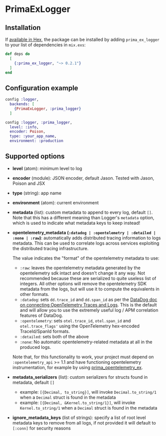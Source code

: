 # PrimaExLogger

## Installation

If [available in Hex](https://hex.pm/docs/publish), the package can be installed
by adding `prima_ex_logger` to your list of dependencies in `mix.exs`:

```elixir
def deps do
  [
    {:prima_ex_logger, "~> 0.2.1"}
  ]
end
```

## Configuration example

```elixir
config :logger,
  backends: [
    {PrimaExLogger, :prima_logger}
  ]

config :logger, :prima_logger,
  level: :info,
  encoder: Poison,
  type: :your_app_name,
  environment: :production
```

## Supported options

- **level** (atom): minimum level to log

- **encoder** (module): JSON encoder, default Jason. Tested with Jason, Poison and JSX

- **type** (string): app name

- **environment** (atom): current environment

- **metadata** (list): custom metadata to append to every log, default `[]`.
  Note that this has a different meaning than Logger's `metadata` option, which is used to indicate what metadata keys to keep instead!

- **opentelemetry_metadata (`:datadog | :opentelemetry | :detailed | :none | :raw`)**: automatically adds distributed tracing information to logs metadata. This can be used to correlate logs across services exploiting the distributed tracing infrastructure.

  The value indicates the "format" of the opentelemetry metadata to use:
    - `:raw`: leaves the opentelemetry metadata generated by the opentelemetry sdk intact and doesn't change it any way.
      Not recommended because these are serialized to quite useless list of integers.
      All other options will remove the opentelemetry SDK metadata from the logs, but will use it to compute the equivalents in other formats.
    - `:datadog`: sets `dd.trace_id` and `dd.span_id` as per the [DataDog doc on connecting OpenTelemetry Traces and Logs](https://docs.datadoghq.com/tracing/other_telemetry/connect_logs_and_traces/opentelemetry).
    This is the default and will allow you to use the extremely useful log / APM correlation features of DataDog.
    - `:opentelemetry`: sets `otel.trace_id`, `otel.span_id` and `otel.trace_flags'` using the OpenTelemetry hex-encoded TraceId/SpanId formats.
    - `:detailed`: sets both of the above
    - `:none`: No automatic opentelemetry-related metadata at all in the produced logs. 

  Note that, for this functionality to work, your project must depend on `:opentelemetry_api` >= 1.1 and have functioning opentelemetry instrumentation,
  for example by using [prima_opentelemetry_ex](https://github.com/primait/prima_opentelemetry_ex).

- **metadata_serializers** (list): custom serializers for structs found in metadata, default `[]`
    - example: `[{Decimal, to_string}]`, will invoke `Decimal.to_string/1` when a `Decimal` struct is found in the metadata
    - example: `[{Decimal, &Kernel.to_string/1}]`, will invoke `Kernel.to_string/1` when a `Decimal` struct is found in the metadata

- **ignore_metadata_keys** (list of strings): specify a list of root level metadata keys to remove from all logs,
if not provided it will default to `[:conn]` for security reasons
